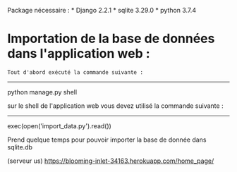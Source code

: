 Package nécessaire : 
	* Django 2.2.1
	* sqlite 3.29.0
	* python 3.7.4
	




# Importation de la base de données dans l'application web :

	Tout d'abord exécuté la commande suivante :
		
*** 

python manage.py shell 


sur le shell de l'application web vous devez utilisé la commande suivante :

	
***

exec(open('import_data.py').read())

Prend quelque temps pour pouvoir importer la base de donnée dans sqlite.db



(serveur us)
https://blooming-inlet-34163.herokuapp.com/home_page/ 

